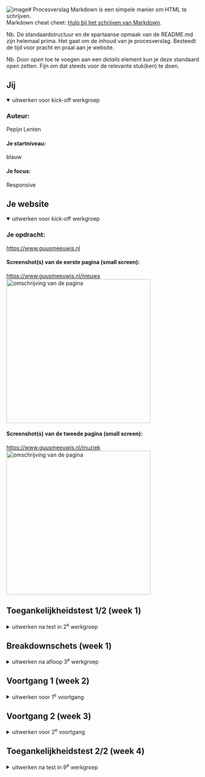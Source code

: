 ![image](https://github.com/Poepijn/Pepijn205/assets/150830144/6e6cb446-0570-4c51-9418-ab77448d7f8a)# Procesverslag
Markdown is een simpele manier om HTML te schrijven.  
Markdown cheat cheet: [Hulp bij het schrijven van Markdown](https://github.com/adam-p/markdown-here/wiki/Markdown-Cheatsheet).

Nb. De standaardstructuur en de spartaanse opmaak van de README.md zijn helemaal prima. Het gaat om de inhoud van je procesverslag. Besteedt de tijd voor pracht en praal aan je website.

Nb. Door *open* toe te voegen aan een *details* element kun je deze standaard open zetten. Fijn om dat steeds voor de relevante stuk(ken) te doen.





## Jij

<details open>
  <summary>uitwerken voor kick-off werkgroep</summary>

  ### Auteur:
  Pepijn Lenten

  #### Je startniveau:
  blauw

  #### Je focus:
 Responsive
 
</details>





## Je website

<details open>
  <summary>uitwerken voor kick-off werkgroep</summary>

  ### Je opdracht:
https://www.guusmeeuwis.nl

  #### Screenshot(s) van de eerste pagina (small screen): 
  https://www.guusmeeuwis.nl/nieuws
 <img src="readme-images/www.guusmeeuwis.nl_nieuws(iPhone 6_7_8).png" width="375px" alt="omschrijving van de pagina">


  #### Screenshot(s) van de tweede pagina (small screen):
https://www.guusmeeuwis.nl/muziek 
    <img src="readme-images/www.guusmeeuwis.nl_muziek(iPhone 6_7_8).png" width="375px" alt="omschrijving van de pagina">
 
</details>



## Toegankelijkheidstest 1/2 (week 1)

<details>
  <summary>uitwerken na test in 2<sup>e</sup> werkgroep</summary>

  ### Bevindingen
  Lijst met je bevindingen die in de test naar voren kwamen:
Test ballon
-Lastig focussen op 1 ding
-1 primaire actie per scherm zou helpen
-Teveel tekst is onmogelijk te lezen
-Grote knoppen
<ul>
  <li>Lastig focussen op 1 ding</li>
<li>1 primaire actie per scherm zou helpen</li>
<li>Teveel tekst is onmogelijk te lezen</li>
<li>Grote knoppen</li>
  </ul>
Test bril
-Grote knoppen en iconen
-Zoekbalk helpt goed, het is lastig om te zoeken met scrollen door producten
-Muis icoontje op het scherm was snel kwijt
-Veel kleine tekst is niet leesbaar
-Veel contrast
<ul>
<li>Grote knoppen en iconen</li>
<li>Zoekbalk helpt goed, het is lastig om te zoeken met scrollen door producten</li>
<li>Muis icoontje op het scherm was snel kwijt</li>
<li>Veel kleine tekst is niet leesbaar</li>
<li>Veel contrast</li>
  </ul>

  WCAG checklist
  <ul>
  <li>met screenreader hoor je de titels van de linkjes 2 keer dubbel, niet zo fijn. </li>
    <li>h2 is een link en een kop in een wat erg verwarrend is. Hij heeft geen hover maar je kan er wel op klikken.</li>
    <li>alle images hebben een alt atribuut</li>
    <li>De website heeft geen focus states, het is gewoon de standaard vormgeving.</li>
    <li>Er is geen dark mode voor de website.</li>
    </ul>
    <li>Er is een goed kleurcontrast</li>
</details>



## Breakdownschets (week 1)

<details>
  <summary>uitwerken na afloop 3<sup>e</sup> werkgroep</summary>

  ### de hele pagina: 
  <img src="readme-images/breakdown1.jpg" width="375px" alt="breakdown van de hele pagina">

  ### dynamisch deel (bijv menu): 
  <img src="readme-images/breakdown2.jpg" width="375px" alt="breakdown van een dynamisch deel">

</details>





## Voortgang 1 (week 2)

<details>
  <summary>uitwerken voor 1<sup>e</sup> voortgang</summary>

  ### Stand van zaken
  hier dit ging goed & dit was lastig (neem ook screenshots op van delen van je website en code)
Wat goed gaat is de html en de basis-css van mijn website. Het begint al te lijken op de website die ik heb gekozen, alleen de details die het echt professioneel maken missen nog. Waar ik moeite mee heb is de 
form. Ik heb er nog niet heel goed naar gekeken maar ik vind dit onderdeel nog wel lastig. De header is ook nog niet helemaal top maar hier heb ik wel een stuk meer vertrouwen in. Doordat ik ook een hele hoop vergeten ben van vorig jaar vind ik het ook nog lastig om de juiste selectoren te gebruiken. Ik selecteer vaak niet specefiek gennoeg waardoor alles verandert.

 <img src="readme-images/Schermopname(184).png" width="375px">
 Hierboven de html die ik tot nu toe geschreven heb.
 <img src="readme-images/Schermopname(185).png" width="375px">
 Hier de header en de selectoren waar ik een beetje mee struggle.

  ### Agenda voor meeting
  samen met je groepje opstellen
Kijken naar lijn die links loopt op de nieuwspagina.
vragen hoe ik de form het best kan doen.
Vragen hoe ik mijn header kan verbeteren.


  ### Verslag van meeting
  hier na afloop snel de uitkomsten van de meeting vastleggen

  - onderzoek doen hoe een form werkt.
  - navigatie afmaken, logo in het midden zien te krijgen.
  - footer met navigatie erin maken.

</details>





## Voortgang 2 (week 3)

<details>
  <summary>uitwerken voor 2<sup>e</sup> voortgang</summary>

  ### Stand van zaken
  hier dit ging goed & dit was lastig (neem ook screenshots op van delen van je website en code)
Ik had in week 3 nog steeds moeite met de form. Ik heb een hele tijd gekloot met de afbeelding en daarvoor het witte blokje met de form erin. Ik heb het geprobeert met onder andere position relative en absolute maar dit ging hele gekke dingen doen. Ook heb ik deze week de header en mijn nav helemaal netjes gemaakt. Daarnaast heb ik deze week vooral gefocust op de vormgeving van mijn pagina. Ik heb dus alle articles en koppen netjes gemaakt en alle padding en margin mooi gemaakt. ik ben deze week ook gaan kijken naar animaties maar heb er toen toch voor besloten dat ik voor responsive ga. De animaties gingen me best goed af maar toen ik naar de rest van het lijstje keek leek me responsive toch de betere optie. Ik heb ook alvast een beetje nagedacht over hoe ik mijn website wat leuker kan maken, hij is nu nog namelijk een beetje saai. Het is me deze week ook gelukt om links van mijn artikelen een zwart lijntje te krijgen, dit was een stuk makkelijker dan ik dacht.....
 <img src="readme-images/Schermopname(186).png" width="375px">
 Dit is wat ik tot nu toe heb voor mn form.
  <img src="readme-images/Schermopname(188).png" width="375px">
  
   <img src="readme-images/Schermopname(189).png" width="375px">
  ### Agenda voor meeting
  samen met je groepje opstellen
  
Ik had nog een vraagje over forms waar ik niet helemaal uitkwam, ik weet niet hoe ik de user experience hiervan optimaal kan maken. Ook vraag ik me af of een <br wel semantisch is.

  ### Verslag van meeting
  hier na afloop snel de uitkomsten van de meeting vastleggen

  - Gekeken naar de form. Erg handige tips gekregen waar ik mee verder kan. Zoals de label koppelen aan de input en verschillende soorten input. Zoals text, email, submit en numbers.
  - <br is niet semantisch, dat dacht ik ook al.
  - Erachter gekomen dat je heel veel grappige dingen met forms kan doen.

</details>





## Toegankelijkheidstest 2/2 (week 4)

<details>
  <summary>uitwerken na test in 9<sup>e</sup> werkgroep</summary>

  ### Bevindingen
  Lijst met je bevindingen die in de test naar voren kwamen (geef ook aan wat er verbeterd is):
<ul>
  <li>Bij ieder linkje stond lees meer, dit is natuurlijk niet handig voor slechtzienden dus dit heb ik aangepast naar een naam die wat meer uitlegd.</li>
  <li>De social media iconen hadden geen alt tekst, dit heb ik aangepast.</li>
  <li>Nog geen dark mode, moet dit nog gaan verwerken in mijn website.</li>
  <li>Focus state verbteren, hij heeft nu een rare padding waardoor het af en toe lastig te lezen is.</li>
  <li>Skip link? Weet niet wat het precies inhoudt maar ik heb het niet.</li>
  <li>Ik heb in de input engelse tekst geschreven die hij in het Nederlands voorleest, dit is onverstaanbaar en moet ik nog aanpassen.</li>
  <li> Ik heb mijn code ook nog door de validator gehaald en daar kwam uit dat ik het time element niet goed heb gebruikt. Er moet hier nog een datetime bij zodat de zoekmachine hiernaar kan zoeken, dit heb ik ook aangepast.
</li>
</ul>

## Voortgang 3 (week 4)

<details>
  <summary>uitwerken voor 3<sup>e</sup> voortgang</summary>

  ### Stand van zaken
  hier dit ging goed & dit was lastig (neem ook screenshots op van delen van je website en code)
Ik was deze week erg aan het struggelen met de selectoren. Doordat mijn code steeds langer werdt moest ik ook steeds specefieker zijn in het selecteren van elementen. Veel code die ik al geschreven had paste toe op andere stukken code waardoor het niet deed wat ik wilde, zoals de sections en article op mijn muziekpagina. Ik wou een simpele hover maken op mijn images maar dit bleek toch nog een stuk lastiger te zijn omdat alles elkaar maar bleef selecteren. Verder ben ik eindelijk geslaagd met de form, de achtergrond en voorgrond staan eindelijk waar ik erg blij mee ben. Ook de form zelf doet het waar ik wat mee heb geëxperimenteert. Ik ben deze week ook druk bezig geweest met de states. Ik heb op alles een hover en active state gezet op mijn website zo duidelijk mogelijk te maken. Ik heb ook de focus state een beetje aangepast zodat hij nu wat netter is. Ik ben ook bezig geweest met de paginanummers onder de artikelen maar deze zijn nog niet helemaal af. Ik heb wel nog een probleempje, als ik over mijn afbeelding hover dan gaat hij over de navigatie wat een beetje gek is, dit moet ik nog even navragen.

 <img src="readme-images/Schermopname(190).png" width="375px">
 Dit hierboven is de form waar ik mee zat.
  <img src="readme-images/Schermopname(191).png" width="375px">
   <img src="readme-images/Schermopname(192).png" width="375px">
 <img src="readme-images/Schermopname(193).png" width="375px">
 Hier de hover states in de website.
  <img src="readme-images/Schermopname(194).png" width="375px">
   <img src="readme-images/Schermopname(195).png" width="375px">
   Het probleem wat ik had met de plaatjes over de nav.
    <img src="readme-images/Schermopname(196).png" width="375px">
    dark-mode setting
     <img src="readme-images/Schermopname (197).png" width="375px">
      <img src="readme-images/Schermopname (198).png" width="375px">
      De tijd in mijn html na de validator
 
  ### Agenda voor meeting
  Vragen waarom mijn plaatjes over de nav scrollen. 
  Vragen hoe ik het best dingen kan selecteren, mijn nav in de footer styled nu hetzelfde als mijn nav in de header.


  ### Verslag van meeting
  hier na afloop snel de uitkomsten van de meeting vastleggen

  - Afbeelding hover aangepast met z-index
  - Nav in de footer wordt geselecteerd door mijn nav in de header, hiernaar gekeken en aangepast.
  - Paginanummers onder het artikel in een flex-wrap gezet zodat hij niet buiten mijn pagina valt.

</details>





## Eindgesprek (week 5)

<details>
  <summary>uitwerken voor eindgesprek</summary>

  ### Je uitkomst - karakteristiek screenshots:
  <img src="readme-images/Schermopname(201).png" width="375px">
  <img src="readme-images/Schermopname(202).png" width="375px">


  ### Dit ging goed/Heb ik geleerd: 
  Korte omschrijving met plaatjes
Wat ik geleerd heb is dat je niet alles met classes hoeft te doen maar ook vrij gemakkelijk dingen kan selecteren zonder, ook al heeft dit wel even geduurt voordat ik dit onder de knie hadt. Verder heb ik geleerd hoe je een website responsive maakt en dingen binnen je browser houdt. Ik heb hier voor dit vak onwijs veel moeite mee gehad en mijn website was altijd horizontaal aan het scrollen maar dat is deze keer wel gelukt.
  <img src="readme-images/Schermopname(199).png" width="375px" >


  ### Dit was lastig/Is niet gelukt:
  Korte omschrijving met plaatjes
Waar ik moeite mee had waren de geavanceerde animaties/ states. Al mijn buttons en linkjes hebben relatief simpele states, ik heb hier best veel aandacht aan besteed maar ik begreep het gewoon niet.
  <img src="readme-images/Schermopname(200).png" width="375px" ">
</details>





## Bronnenlijst

<details open>
  <summary>continu bijhouden terwijl je werkt</summary>

  Nb. Wees specifiek ('css-tricks' als bron is bijv. niet specifiek genoeg). 
  Nb. ChatGpT en andere AI horen er ook bij.
  Nb. Vermeld de bronnen ook in je code.
<ul>
  <li>1. Learn web(03-08-2023) How To Overlay A Text On An Image | CSS Overlay[Video], 
Youtube. Geraadpleegd op: 09-12-2023, van:https://www.youtube.com/watch?v=Qt-70hrdJZI</li>
 <li>2. riajulislam(Z.D). facebook free icon. Geraadpleegd op: 02-12-2023, van:https://www.flaticon.com/free-icon/facebook_4494464?related_id=4494464&origin=pack</li> 
  <li>3. riajulislam(Z.D). instagram free icon. Geraadpleegd op: 02-12-2023, van:https://www.flaticon.com/free-icon/instagram_4494468?related_id=4494468&origin=pack</li>
 <li>4. riajulislam(Z.D). twitter free icon. Geraadpleegd op: 02-12-2023, van:https://www.flaticon.com/free-icon/twitter_4494465?related_id=4494465&origin=pack</li> 
 <li> 5. riajulislam(Z.D). linkedin free icon. Geraadpleegd op: 02-12-2023, van:https://www.flaticon.com/free-icon/linkedin_4494471?related_id=4494471&origin=pack</li>
 <li>6. riajulislam(Z.D). free Youtube icon. Geraadpleegd op: 02-12-2023, van:https://www.flaticon.com/free-icon/youtube_4494467?related_id=4494467&origin=pack</li> 
 <li>7. Spek, L.(Z.D). Guus Meeuwis, we zijn alleen met vrienden. Geraadpleegd op: 05-12-2023, van:https://www.baarnschecourant.nl/lokaal/overig/946466/guus-meeuwis-we-zijn-alleen-met-vrienden</li> 
 <li>8. Meeuwis, G(Z.D). Guus Geluk. Geraadpleegd op: 27-11-2023, van:https://guusmeeuwis.nl/category/muziek/ </li> 
  <li>9. Meeuwis, G(Z.D). Morgen. Geraadpleegd op: 27-11-2023, van:https://guusmeeuwis.nl/category/muziek/ </li> 
   <li>10. Meeuwis, G(Z.D). Hollandse Meesters. Geraadpleegd op: 27-11-2023, van:https://guusmeeuwis.nl/category/muziek/ </li> 
   <li>11. Meeuwis, G(Z.D). Verbazing. Geraadpleegd op: 27-11-2023, van:https://guusmeeuwis.nl/category/muziek/ </li> 
   <li>12. Meeuwis, G(Z.D). Schilderij. Geraadpleegd op: 27-11-2023, van:https://guusmeeuwis.nl/category/muziek/ </li> 
   <li>13. Meeuwis, G(Z.D). Een voor allen. Geraadpleegd op: 27-11-2023, van:https://guusmeeuwis.nl/category/muziek/ </li> 
   <li>14. Meeuwis, G(Z.D). Guus. Geraadpleegd op: 27-11-2023, van:https://guusmeeuwis.nl/category/muziek/ </li> 
   <li>15. Meeuwis, G(Z.D). 10 jaar levensecht. Geraadpleegd op: 27-11-2023, van:https://guusmeeuwis.nl/category/muziek/ </li> 
   <li>16. Meeuwis, G(Z.D). Wijzer. Geraadpleegd op: 27-11-2023, van:https://guusmeeuwis.nl/category/muziek/ </li> 
   <li>17. Meeuwis, G(Z.D). Hemel nr. 7. Geraadpleegd op: 27-11-2023, van:https://guusmeeuwis.nl/category/muziek/ </li> 
   <li>18. Meeuwis, G(Z.D). NW8. Geraadpleegd op: 27-11-2023, van:https://guusmeeuwis.nl/category/muziek/ </li> 
   <li>19. Meeuwis, G(Z.D). Het kan hier zo mooi zijn. Geraadpleegd op: 27-11-2023, van:https://guusmeeuwis.nl/category/muziek/ </li> 
   <li>20. Meeuwis, G(Z.D). Armen open. Geraadpleegd op: 27-11-2023, van:https://guusmeeuwis.nl/category/muziek/ </li> 
</ul>








</details>
